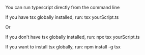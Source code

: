 You can run typescript directly  from the command line

If you have tsx globally installed, run:
tsx yourScript.ts

Or

If you don't have tsx globally installed, run:
npx tsx yourScript.ts

If you want to install tsx globally, run:
npm install -g tsx

